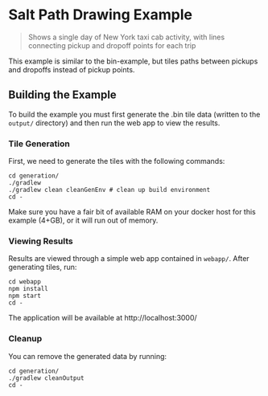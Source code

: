 # Salt Path Drawing Example

> Shows a single day of New York taxi cab activity, with lines connecting pickup and dropoff points for each trip

This example is similar to the bin-example, but tiles paths between pickups and dropoffs instead of pickup points.

## Building the Example

To build the example you must first generate the .bin tile data (written to the `output/` directory) and then run the web app to view the results.

### Tile Generation

First, we need to generate the tiles with the following commands:
```
cd generation/
./gradlew
./gradlew clean cleanGenEnv # clean up build environment
cd -
```

Make sure you have a fair bit of available RAM on your docker host for this example (4+GB), or it will run out of memory.

### Viewing Results

Results are viewed through a simple web app contained in `webapp/`. After generating tiles, run:

```
cd webapp
npm install
npm start
cd -
```

The application will be available at http://localhost:3000/

### Cleanup

You can remove the generated data by running:
```
cd generation/
./gradlew cleanOutput
cd -
```
